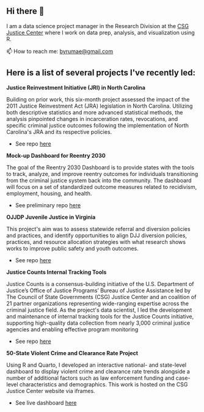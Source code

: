## Hi there 👋

I am a data science project manager in the Research Division at the [CSG Justice Center](https://csgjusticecenter.org/) where I work on data prep, analysis, and visualization using R.

📫 How to reach me: byrumae@gmail.com


## Here is a list of several projects I've recently led:

**Justice Reinvestment Initiative (JRI) in North Carolina**
  
Building on prior work, this six-month project assessed the impact of the 2011 Justice Reinvestment Act (JRA) legislation in North Carolina. Utilizing both descriptive statistics and more advanced statistical methods, the analysis pinpointed changes in incarceration rates, revocations, and specific criminal justice outcomes following the implementation of North Carolina's JRA and its respective policies.

* See repo [here](https://github.com/CSGJusticeCenter/jr-nc)

**Mock-up Dashboard for Reentry 2030**
  
The goal of the Reentry 2030 Dashboard is to provide states with the tools to track, analyze, and improve reentry outcomes for individuals transitioning from the criminal justice system back into the community. The dashboard will focus on a set of standardized outcome measures related to recidivism, employment, housing, and health.

* See preliminary repo [here](https://github.com/CSGJusticeCenter/reentry-2030-dashboard)

**OJJDP Juvenile Justice in Virginia**
  
This project's aim was to assess statewide referral and diversion policies and practices, and identify opportunities to align DJJ diversion policies, practices, and resource allocation strategies with what research shows works to improve public safety and youth outcomes.

* See repo [here](https://github.com/CSGJusticeCenter/jj_ojjdp_va)

**Justice Counts Internal Tracking Tools**
  
Justice Counts is a consensus-building initiative of the U.S. Department of Justice’s Office of Justice Programs’ Bureau of Justice Assistance led by The Council of State Governments (CSG) Justice Center and an coalition of 21 partner organizations representing wide-ranging expertise across the criminal justice field. As the project's data scientist, I led the development and maintenance of internal tracking tools for the Justice Counts initiative, supporting high-quality data collection from nearly 3,000 criminal justice agencies and enabling effective program monitoring

* See repo [here](https://github.com/CSGJusticeCenter/jc_wraparound_product)

**50-State Violent Crime and Clearance Rate Project**
  
Using R and Quarto, I developed an interactive national- and state-level dashboard to display violent crime and clearance rate trends alongside a number of additional factors such as law enforcement funding and case-level characteristics and demographics. This work is hosted on the CSG Justice Center website via iframes.

* See live dashboard [here](https://projects.csgjusticecenter.org/tools-for-states-to-address-crime/50-state-crime-data/)

<!--
**abyrum-csg/abyrum-csg** is a ✨ _special_ ✨ repository because its `README.md` (this file) appears on your GitHub profile.

Here are some ideas to get you started:

- 🔭 I’m currently working on ...
- 🌱 I’m currently learning ...
- 👯 I’m looking to collaborate on ...
- 🤔 I’m looking for help with ...
- 💬 Ask me about ...
- 📫 How to reach me: ...
- 😄 Pronouns: ...
- ⚡ Fun fact: ...
-->
